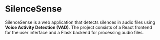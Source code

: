 # SilenceSense

SilenceSense is a web application that detects silences in audio files using **Voice Activity Detection (VAD)**. The project consists of a React frontend for the user interface and a Flask backend for processing audio files.

